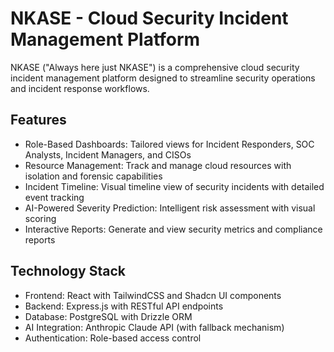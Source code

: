 
# NKASE - Cloud Security Incident Management Platform

NKASE ("Always here just NKASE") is a comprehensive cloud security incident management platform designed to streamline security operations and incident response workflows.

## Features

- Role-Based Dashboards: Tailored views for Incident Responders, SOC Analysts, Incident Managers, and CISOs
- Resource Management: Track and manage cloud resources with isolation and forensic capabilities
- Incident Timeline: Visual timeline view of security incidents with detailed event tracking
- AI-Powered Severity Prediction: Intelligent risk assessment with visual scoring
- Interactive Reports: Generate and view security metrics and compliance reports

## Technology Stack

- Frontend: React with TailwindCSS and Shadcn UI components
- Backend: Express.js with RESTful API endpoints
- Database: PostgreSQL with Drizzle ORM
- AI Integration: Anthropic Claude API (with fallback mechanism)
- Authentication: Role-based access control
